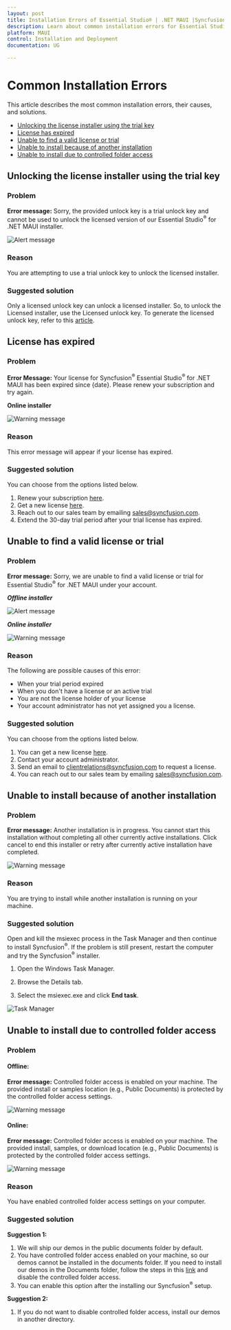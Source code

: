 ```yaml
---
layout: post
title: Installation Errors of Essential Studio® | .NET MAUI |Syncfusion®
description: Learn about common installation errors for Essential Studio® and steps for their resolution.
platform: MAUI
control: Installation and Deployment
documentation: UG

---
```


# Common Installation Errors

This article describes the most common installation errors, their causes, and solutions.

* [Unlocking the license installer using the trial key](https://help.syncfusion.com/maui/installation/installation-errors#unlocking-the-license-installer-using-the-trial-key)
* [License has expired](https://help.syncfusion.com/maui/installation/installation-errors#license-has-expired)
* [Unable to find a valid license or trial](https://help.syncfusion.com/maui/installation/installation-errors#unable-to-find-a-valid-license-or-trial)
* [Unable to install because of another installation](https://help.syncfusion.com/maui/installation/installation-errors#unable-to-install-because-of-another-installation)
* [Unable to install due to controlled folder access](https://help.syncfusion.com/maui/installation/installation-errors#unable-to-install-due-to-controlled-folder-access)

## Unlocking the license installer using the trial key

### Problem

**Error message:** Sorry, the provided unlock key is a trial unlock key and cannot be used to unlock the licensed version of our Essential Studio<sup>®</sup> for .NET MAUI installer.

![Alert message](Errors/Installation_Errors_img1.png)

### Reason

You are attempting to use a trial unlock key to unlock the licensed installer.

### Suggested solution

Only a licensed unlock key can unlock a licensed installer. So, to unlock the Licensed installer, use the Licensed unlock key. To generate the licensed unlock key, refer to this [article](https://support.syncfusion.com/kb/article/2757/how-to-generate-syncfusion-setup-unlock-key-from-syncfusion-support-account).


## License has expired

### Problem

**Error Message:** Your license for Syncfusion<sup>®</sup> Essential Studio<sup>®</sup> for .NET MAUI has been expired since {date}. Please renew your subscription and try again.

**Online installer**

![Warning message](Errors/Installation_Errors_img2.png)

### Reason

This error message will appear if your license has expired.

### Suggested solution

You can choose from the options listed below. 

1. Renew your subscription [here](https://www.syncfusion.com/account/my-renewals). 
2. Get a new license [here](https://www.syncfusion.com/sales/products). 
3. Reach out to our sales team by emailing <sales@syncfusion.com>. 
4. Extend the 30-day trial period after your trial license has expired.


## Unable to find a valid license or trial

### Problem

**Error message:** Sorry, we are unable to find a valid license or trial for Essential Studio<sup>®</sup> for .NET MAUI under your account.

<em>**Offline installer**</em>

![Alert message](Errors/Installation_Errors_img3.PNG)

<em>**Online installer**</em>

![Warning message](Errors/Installation_Errors_img6.PNG)

### Reason

The following are possible causes of this error:

* When your trial period expired
* When you don't have a license or an active trial
* You are not the license holder of your license 
* Your account administrator has not yet assigned you a license.

### Suggested solution

You can choose from the options listed below. 

1. You can get a new license [here](https://www.syncfusion.com/sales/products). 
2. Contact your account administrator. 
3. Send an email to  <clientrelations@syncfusion.com> to request a license. 
4. You can reach out to our sales team by emailing  <sales@syncfusion.com>.

## Unable to install because of another installation

### Problem

**Error message:** Another installation is in progress. You cannot start this installation without completing all other currently active installations. Click cancel to end this installer or retry after currently active installation have completed.

![Warning message](Errors/Installation_Errors_img4.png)

### Reason

You are trying to install while another installation is running on your machine.

### Suggested solution

Open and kill the msiexec process in the Task Manager and then continue to install Syncfusion<sup>®</sup>. If the problem is still present, restart the computer and try the Syncfusion<sup>®</sup> installer. 

1. Open the Windows Task Manager.

2. Browse the Details tab.

3. Select the msiexec.exe and click **End task**.

![Task Manager](Errors/Installation_Errors_img5.png)

## Unable to install due to controlled folder access

### Problem

#### Offline:

**Error message:** Controlled folder access is enabled on your machine. The provided install or samples location (e.g., Public Documents) is protected by the controlled folder access settings.

![Warning message](Errors/Installation_Errors_img7.png)

#### Online:

**Error message:** Controlled folder access is enabled on your machine. The provided install, samples, or download location (e.g., Public Documents) is protected by the controlled folder access settings.

![Warning message](Errors/Installation_Errors_img8.png)

### Reason

You have enabled controlled folder access settings on your computer.

### Suggested solution

**Suggestion 1:**

1.	We will ship our demos in the public documents folder by default. 
2.	You have controlled folder access enabled on your machine, so our demos cannot be installed in the documents folder. If you need to install our demos in the Documents folder, follow the steps in this [link](https://support.microsoft.com/en-us/windows/allow-an-app-to-access-controlled-folders-b5b6627a-b008-2ca2-7931-7e51e912b034) and disable the controlled folder access.
3.	You can enable this option after the installing our Syncfusion<sup>®</sup> setup.

**Suggestion 2:**

1.	If you do not want to disable controlled folder access, install our demos in another directory.
